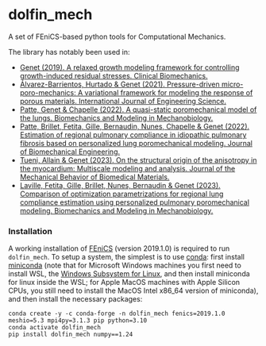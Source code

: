 # dolfin_mech

A set of FEniCS-based python tools for Computational Mechanics.

The library has notably been used in:
* [Genet (2019). A relaxed growth modeling framework for controlling growth-induced residual stresses. Clinical Biomechanics.](https://doi.org/10.1016/j.clinbiomech.2019.08.015)
* [Álvarez-Barrientos, Hurtado & Genet (2021). Pressure-driven micro-poro-mechanics: A variational framework for modeling the response of porous materials. International Journal of Engineering Science.](https://doi.org/10.1016/j.ijengsci.2021.103586)
* [Patte, Genet & Chapelle (2022). A quasi-static poromechanical model of the lungs. Biomechanics and Modeling in Mechanobiology.](https://doi.org/10.1007/s10237-021-01547-0)
* [Patte, Brillet, Fetita, Gille, Bernaudin, Nunes, Chapelle & Genet (2022). Estimation of regional pulmonary compliance in idiopathic pulmonary fibrosis based on personalized lung poromechanical modeling. Journal of Biomechanical Engineering.](https://doi.org/10.1115/1.4054106)
* [Tueni, Allain & Genet (2023). On the structural origin of the anisotropy in the myocardium: Multiscale modeling and analysis. Journal of the Mechanical Behavior of Biomedical Materials.](https://doi.org/10.1016/j.jmbbm.2022.105600)
* [Laville, Fetita, Gille, Brillet, Nunes, Bernaudin & Genet (2023). Comparison of optimization parametrizations for regional lung compliance estimation using personalized pulmonary poromechanical modeling. Biomechanics and Modeling in Mechanobiology.](https://doi.org/10.1007/s10237-023-01691-9)

### Installation

A working installation of [FEniCS](https://fenicsproject.org) (version 2019.1.0) is required to run `dolfin_mech`.
To setup a system, the simplest is to use [conda](https://conda.io): first install [miniconda](https://docs.conda.io/projects/miniconda/en/latest) (note that for Microsoft Windows machines you first need to install WSL, the [Windows Subsystem for Linux](https://learn.microsoft.com/en-us/windows/wsl/install), and then install miniconda for linux inside the WSL; for Apple MacOS machines with Apple Silicon CPUs, you still need to install the MacOS Intel x86_64 version of miniconda), and then install the necessary packages:
```
conda create -y -c conda-forge -n dolfin_mech fenics=2019.1.0 meshio=5.3 mpi4py=3.1.3 pip python=3.10
conda activate dolfin_mech
pip install dolfin_mech numpy==1.24
```

